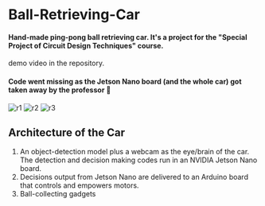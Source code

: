 # Ball-Retrieving-Car
#### Hand-made ping-pong ball retrieving car. It's a project for the "Special Project of Circuit Design Techniques" course.
demo video in the repository.

#### Code went missing as the Jetson Nano board (and the whole car) got taken away by the professor 🫤 


![r1](https://user-images.githubusercontent.com/56227873/111905911-0c830d80-8a89-11eb-93b7-548f4b3b8af0.gif)
![r2](https://user-images.githubusercontent.com/56227873/111905882-e9585e00-8a88-11eb-84b3-2b078eea73dd.gif)
![r3](https://user-images.githubusercontent.com/56227873/111905835-a26a6880-8a88-11eb-996e-4769a298c788.gif)


## Architecture of the Car
1. An object-detection model plus a webcam as the eye/brain of the car. The detection and decision making codes run in an NVIDIA Jetson Nano board.
2. Decisions output from Jetson Nano are delivered to an Arduino board that controls and empowers motors.
3. Ball-collecting gadgets

